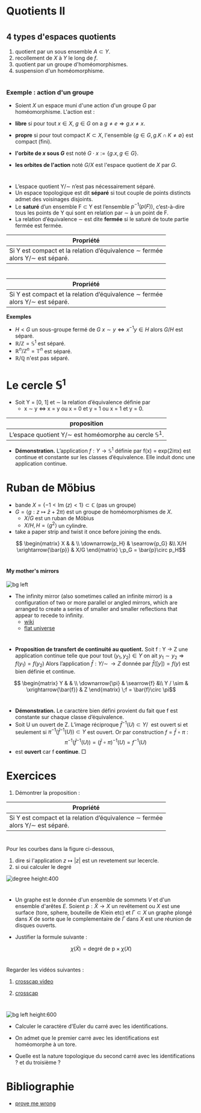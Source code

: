<!--
theme: gaia
class: gaia lead
headingDivider: 1
paginate: true
header: UGA 2025
footer: 
backgroundImage: linear-gradient(-20deg, rgba(0, 0, 0, 0.6), transparent)
_paginate: false
_header: ''
_footer: ''

style: |
  @keyframes marp-outgoing-transition-vertical-scroll {
    from { transform: translateY(0%); }
    to { transform: translateY(-100%); }
  }
  @keyframes marp-incoming-transition-vertical-scroll {
    from { transform: translateY(100%); }
    to { transform: translateY(0%); }
  }

  @keyframes marp-outgoing-transition-vflip {
    0% { animation-timing-function: ease-in; }
    50% {
      transform: perspective(100vw) translateZ(-100vw) rotateX(-90deg);
      opacity: 0.5;
      animation-timing-function: step-end;
    }
    100% { opacity: 0; }
  }
  @keyframes marp-incoming-transition-vflip {
    0% {
      animation-timing-function: step-start;
      opacity: 0;
    }
    50% {
      transform: perspective(100vw) translateZ(-100vw) rotateX(90deg);
      opacity: 0.5;
      animation-timing-function: ease-out;
    }
  }

  header, footer { text-align: center; color: currentcolor; }
  section.small-code pre { font-size: 68%; }

-->

# Quotients II

#

<!-- _transition: slide -->
## 4 types d'espaces quotients

1. quotient par un sous ensemble $A \subset Y$.
1. recollement de $X$ à $Y$ le long de $f$.
1. quotient par un groupe d'homéomorphismes.
1. suspension d'un homéomorphisme.


#

<!-- _transition: slide -->
### Exemple : action d'un groupe

<!-- Propriété bis (rappel).– Si Y est relativement compact et -->
<!-- la relation d’équivalence ∼ fermée alors Y/∼ est séparé. -->

- Soient $X$ un espace muni d'une action d'un groupe $G$ 
par homéomorphisme. L'action est :

- **libre** si pour tout $x \in X$,
$g \in G$ on a $g \neq e \Rightarrow g.x \neq x$.
- **propre** si pour tout compact $K \subset X$,
l'ensemble $\{g \in G, g.K \cap K \neq \emptyset\}$ est compact (fini).
- **l'orbite de $x$ sous $G$** est noté $G\cdot x := \{g.x, g \in G\}$.
- **les orbites de l'action** noté $G/X$ est l'espace quotient de $X$ par $G$.

#

<!-- _transition: slide -->
- L’espace quotient Y/∼ n’est pas nécessairement séparé.
- Un espace topologique est dit **séparé** si tout couple de
points distincts admet des voisinages disjoints.
- Le **saturé** d’un ensemble F ⊂ Y est l’ensemble
$p^{-1}(p(F))$, c’est-à-dire tous les points de Y qui sont en
relation par ∼ à un point de F.
- La relation d’équivalence ∼ est dite **fermée** si le saturé
de toute partie fermée est fermée.

| Propriété |
|---|
| Si Y est compact et la relation d’équivalence ∼ fermée <br> alors Y/∼ est séparé.|

#

<!-- _transition: cube -->
| Propriété |
|---|
| Si Y est compact et la relation d’équivalence ∼ fermée <br> alors Y/∼ est séparé.|

**Exemples**

- $H < G$ un sous-groupe fermé de $G$ 
 $x \sim y  \Leftrightarrow x^{-1}y \in H$
alors $G/H$ est séparé.
- $\mathbb{R}/\mathbb{Z} = \mathbb{S}^1$ est séparé.
- $\mathbb{R}^n/\mathbb{Z}^n = \mathbb{T}^n$ est séparé.
- $\mathbb{R}/\mathbb{Q}$ n'est pas séparé.

# Le cercle $\mathbb{S}^1$

- Soit Y = [0, 1] et ∼ la relation d’équivalence définie par
    - x ∼ y ⇔ x = y ou x = 0 et y = 1 ou x = 1 et y = 0.

| proposition |
|---|
| L’espace quotient Y/∼ est homéomorphe au cercle $\mathbb{S}^1$.|

- **Démonstration.** L’application $f : Y \rightarrow    \mathbb{S}^1$ définie par 
f(x) = exp(2iπx) est continue et constante sur les classes
d’équivalence. Elle induit donc une application continue.


# Ruban de Möbius

<!-- _transition: cube -->
<!-- -  l'anneau $X = \{ z \in \mathbb{C}, 1/2 \leq |z| \leq  2\}$ --> 
<!-- est un revêtement double du ruban de Möbius --> 
<!-- - $G = \langle  z\mapsto 1/z \rangle$ est un groupe de homéomorphismes de $X$. -->

- bande $X = \{-1 < \text{Im }(z) < 1\}\subset \mathbb{C}$ (pas un groupe)
- $G = \langle g:z \mapsto \bar{z} + 2\pi  \rangle$ est un groupe de homéomorphismes de $X$.
    - $X/G$ est un ruban de Möbius 
    - $X/H,\,H= \langle g^2 \rangle$ un cylindre.
- take a paper strip and twist it once before joining the ends.

$$
\begin{matrix}
  X &  &  \\
  \downarrow{p_H} & \searrow{p_G}  &\\ 
 X/H  \xrightarrow{\bar{p}} & X/G
\end{matrix}
\;p_G = \bar{p}\circ p_H$$  

# 
#### My mother's mirrors
<!-- _transition: cube -->
![bg left](https://upload.wikimedia.org/wikipedia/commons/thumb/5/57/Kneeling_for_Infinity_%28Self-portrait%29.jpg/800px-Kneeling_for_Infinity_%28Self-portrait%29.jpg)

- The infinity mirror (also sometimes called an infinite mirror) is a configuration of two or more parallel or angled mirrors, which are arranged to create a series of smaller and smaller reflections that appear to recede to infinity.
    - [wiki](https://en.wikipedia.org/wiki/Infinity_mirror)
    - [flat universe](https://www.youtube.com/watch?v=QcLfb0PhfO0&t=623s)

#


- **Proposition de transfert de continuité au quotient.**
Soit f : Y → Z une application continue telle que 
pour tout $(y_1, y_2) \in Y$  on ait $y_1 ∼ y_2 \Rightarrow   f(y_1) = f(y_2)$
Alors l’application $\bar{f} : Y/∼ \,\rightarrow   Z$ donnée par $\bar{f}([y]) = f(y)$ 
est bien définie et continue.



$$
\begin{matrix}
  Y & &  \\
  \downarrow{\pi} & \searrow{f}  &\\ 
Y / \sim & \xrightarrow{\bar{f}} & Z
\end{matrix}
\;f = \bar{f}\circ \pi$$  

#

- **Démonstration.** Le caractère bien défini provient du fait
que f est constante sur chaque classe d’équivalence.
- Soit U un ouvert de Z. L’image réciproque $\bar{f}^{-1}(U) \subset Y/~$ est  ouvert  si et seulement si $\pi^{−1}(\bar{f}^{−1}(U)) \subset Y$ est ouvert. 
Or par construction $f = \bar{f}\circ \pi$  :
$$\pi^{−1}(\bar{f}^{−1}(U)) = (\bar{f}\circ \pi)^{−1}(U) = f^{−1}(U)$$
- est **ouvert** car f **continue**. $\Box$

# Exercices

1. Démontrer la proposition : 

| Propriété |
|---|
| Si Y est compact et la relation d’équivalence ∼ fermée <br> alors Y/∼ est séparé.|


#

Pour les courbes dans la figure ci-dessous, 
1. dire si l'application $z \mapsto |z|$ est un revetement sur lecercle.
1. si oui calculer le degré 

![degree height:400](./IMAGES/degrees.png)

#

- Un graphe est le donnée d'un ensemble de sommets $V$ et d'un
ensemble d'arêtes $E$.
Soient $p:\tilde{X} \rightarrow X$ un revêtement ou $X$ est une surface (tore, sphere, bouteille de Klein etc) et $\Gamma\subset X$ un graphe plongé dans $X$ de sorte que le complementaire de $\Gamma$ dans $X$ est une réunion de disques ouverts.

- Justifier la formule suivante :

$$\chi(\tilde{X}) = \text{degré de p} \times \chi(X)$$

#

Regarder les vidéos suivantes :

1. [crosscap video](https://www.youtube.com/watch?v=gx7P8lf6JXQ)

1. [crosscap](https://www.youtube.com/watch?v=RV-0uao7RdY)


#

![bg left height:600](./square_identifications.png)

- Calculer le caractère d'Euler du carré avec les identifications.

- On admet que le premier carré avec les identifications est
homéomorphe à un tore.

- Quelle est la nature topologique du second carré avec les
identifications ? et du troisième ?




# Bibliographie

- [prove me wrong](https://prove-me-wrong.com/mathematical-art/math-visualization-portfolio/)



